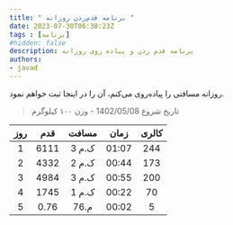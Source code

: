 ```yaml
---
title: " برنامه قدم‌زدن روزانه "
date: 2023-07-30T06:30:23Z
tags : [برنامه]
#hidden: false
description: برنامه قدم زدن و پیادە روی روزانه
authors:
- javad
---
```



روزانه مسافتی را پیادە‌روی می‌کنم، آن را در اینجا ثبت خواهم نمود.
> تاریخ شروع  1402/05/08  - وزن ١٠٠ کیلوگرم

| **روز** | **قدم** |**مسافت** | **زمان** | **کالری** |
| :----: |  :----: |  :----: | :----: | :----: |
| 1 | 6111 | 3 ک.م  | 01:07 | 244 |
| 2 | 4332 | 2 ک.م  | 00:44 | 173 |
| 3 | 4984 | 3 ک.م  | 00:55 | 200 |
| 4 | 1745 | 1 ک.م  | 00:22 | 70 |
| 5 | 0.76 | 76.م  | 00:02 | 5 |




